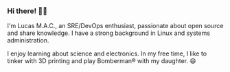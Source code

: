 <!-- img src="me-memoji.png" align="right" width="220px" -->

### Hi there! 👋🏼

I'm Lucas M.A.C., an SRE/DevOps enthusiast, passionate about open source and share knowledge. I have a strong background in Linux and systems administration.

I enjoy learning about science and electronics. In my free time, I like to tinker with 3D printing and play Bomberman® with my daughter. 😄
